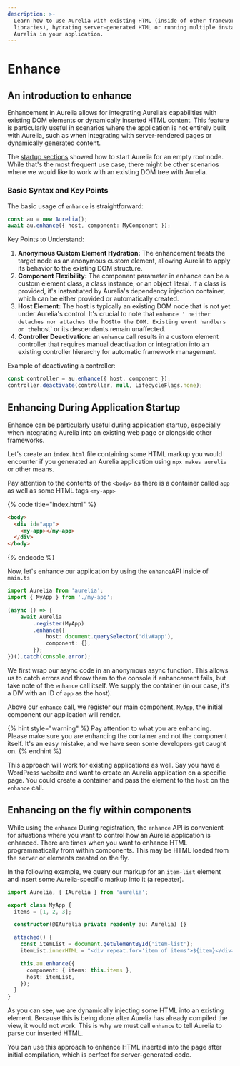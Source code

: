 ```yaml
---
description: >-
  Learn how to use Aurelia with existing HTML (inside of other frameworks and
  libraries), hydrating server-generated HTML or running multiple instances of
  Aurelia in your application.
---
```


# Enhance

## An introduction to enhance

Enhancement in Aurelia allows for integrating Aurelia’s capabilities with existing DOM elements or dynamically inserted HTML content. This feature is particularly useful in scenarios where the application is not entirely built with Aurelia, such as when integrating with server-rendered pages or dynamically generated content.

The [startup sections](app-configuration-and-startup.md) showed how to start Aurelia for an empty root node. While that's the most frequent use case, there might be other scenarios where we would like to work with an existing DOM tree with Aurelia.

### Basic Syntax and Key Points

The basic usage of `enhance` is straightforward:

```typescript
const au = new Aurelia();
await au.enhance({ host, component: MyComponent });
```

Key Points to Understand:

1. **Anonymous Custom Element Hydration:** The enhancement treats the target node as an anonymous custom element, allowing Aurelia to apply its behavior to the existing DOM structure.
2. **Component Flexibility:** The component parameter in enhance can be a custom element class, a class instance, or an object literal. If a class is provided, it's instantiated by Aurelia's dependency injection container, which can be either provided or automatically created.
3. **Host Element:** The host is typically an existing DOM node that is not yet under Aurelia's control. It's crucial to note that `enhance ' neither detaches nor attaches the `host` to the DOM. Existing event handlers on the `host` or its descendants remain unaffected.
4. **Controller Deactivation:** an `enhance` call results in a custom element controller that requires manual deactivation or integration into an existing controller hierarchy for automatic framework management.

Example of deactivating a controller:

```typescript
const controller = au.enhance({ host, component });
controller.deactivate(controller, null, LifecycleFlags.none);
```

## Enhancing During Application Startup

Enhance can be particularly useful during application startup, especially when integrating Aurelia into an existing web page or alongside other frameworks.

Let's create an `index.html` file containing some HTML markup you would encounter if you generated an Aurelia application using `npx makes aurelia` or other means.

Pay attention to the contents of the `<body>` as there is a container called `app` as well as some HTML tags `<my-app>`

{% code title="index.html" %}
```html
<body>
  <div id="app">
    <my-app></my-app>
  </div>
</body>
```
{% endcode %}

Now, let's enhance our application by using the `enhance`API inside of `main.ts`

```typescript
import Aurelia from 'aurelia';
import { MyApp } from './my-app';

(async () => {
    await Aurelia
        .register(MyApp)
        .enhance({
            host: document.querySelector('div#app'),
            component: {},
        });
})().catch(console.error);
```

We first wrap our async code in an anonymous async function. This allows us to catch errors and throw them to the console if enhancement fails, but take note of the `enhance` call itself. We supply the container (in our case, it's a DIV with an ID of `app` as the host).

Above our `enhance` call, we register our main component, `MyApp`, the initial component our application will render.

{% hint style="warning" %}
Pay attention to what you are enhancing. Please make sure you are enhancing the container and not the component itself. It's an easy mistake, and we have seen some developers get caught on.
{% endhint %}

This approach will work for existing applications as well. Say you have a WordPress website and want to create an Aurelia application on a specific page. You could create a container and pass the element to the `host` on the `enhance` call.

## Enhancing on the fly within components

While using the `enhance` During registration, the `enhance` API is convenient for situations where you want to control how an Aurelia application is enhanced. There are times when you want to enhance HTML programmatically from within components. This may be HTML loaded from the server or elements created on the fly.

In the following example, we query our markup for an `item-list` element and insert some Aurelia-specific markup into it (a repeater).

```typescript
import Aurelia, { IAurelia } from 'aurelia';

export class MyApp {
  items = [1, 2, 3];

  constructor(@IAurelia private readonly au: Aurelia) {}

  attached() {
    const itemList = document.getElementById('item-list');
    itemList.innerHTML = "<div repeat.for='item of items'>${item}</div>";

    this.au.enhance({
      component: { items: this.items },
      host: itemList,
    });
  }
}
```

As you can see, we are dynamically injecting some HTML into an existing element. Because this is being done after Aurelia has already compiled the view, it would not work. This is why we must call `enhance` to tell Aurelia to parse our inserted HTML.

You can use this approach to enhance HTML inserted into the page after initial compilation, which is perfect for server-generated code.
